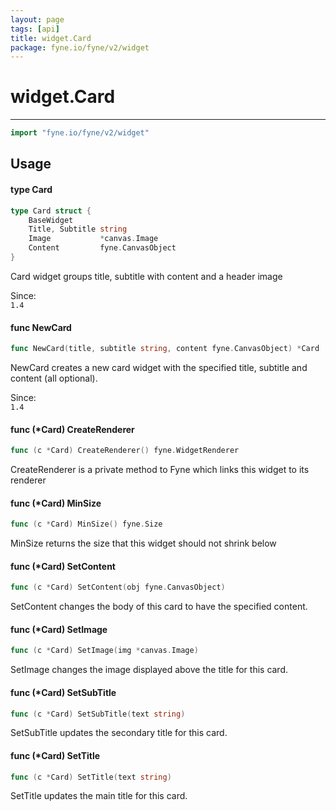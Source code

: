 ```yaml
---
layout: page
tags: [api]
title: widget.Card
package: fyne.io/fyne/v2/widget
---
```


# widget.Card
---
```go
import "fyne.io/fyne/v2/widget"
```

## Usage

#### type Card

```go
type Card struct {
	BaseWidget
	Title, Subtitle string
	Image           *canvas.Image
	Content         fyne.CanvasObject
}
```

Card widget groups title, subtitle with content and a header image


<div class="since">Since: <code>
1.4</code></div>

#### func  NewCard

```go
func NewCard(title, subtitle string, content fyne.CanvasObject) *Card
```
NewCard creates a new card widget with the specified title, subtitle and content (all optional).


<div class="since">Since: <code>
1.4</code></div>

#### func (*Card) CreateRenderer

```go
func (c *Card) CreateRenderer() fyne.WidgetRenderer
```
CreateRenderer is a private method to Fyne which links this widget to its renderer

#### func (*Card) MinSize

```go
func (c *Card) MinSize() fyne.Size
```
MinSize returns the size that this widget should not shrink below

#### func (*Card) SetContent

```go
func (c *Card) SetContent(obj fyne.CanvasObject)
```
SetContent changes the body of this card to have the specified content.

#### func (*Card) SetImage

```go
func (c *Card) SetImage(img *canvas.Image)
```
SetImage changes the image displayed above the title for this card.

#### func (*Card) SetSubTitle

```go
func (c *Card) SetSubTitle(text string)
```
SetSubTitle updates the secondary title for this card.

#### func (*Card) SetTitle

```go
func (c *Card) SetTitle(text string)
```
SetTitle updates the main title for this card.
